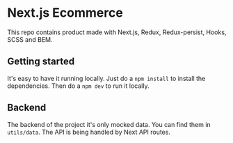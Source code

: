 
# Next.js Ecommerce

This repo contains product made with Next.js, Redux, Redux-persist, Hooks, SCSS and BEM.

## Getting started

It's easy to have it running locally.
Just do a `npm install` to install the dependencies.
Then do a `npm dev` to run it locally.

## Backend

The backend of the project it's only mocked data. You can find them in `utils/data`.
The API is being handled by Next API routes.


